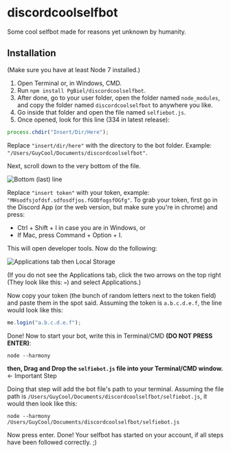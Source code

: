 # discordcoolselfbot
Some cool selfbot made for reasons yet unknown by humanity.

## Installation

(Make sure you have at least Node 7 installed.)

1. Open Terminal or, in Windows, CMD.
2. Run `npm install PgBiel/discordcoolselfbot`.
3. After done, go to your user folder, open the folder named `node_modules`, and copy the folder named `discordcoolselfbot` to anywhere you like.
4. Go inside that folder and open the file named `selfiebot.js`.
5. Once opened, look for this line (334 in latest release): 

```js
process.chdir("Insert/Dir/Here");
```

Replace `"insert/dir/here"` with the directory to the bot folder. Example: `"/Users/GuyCool/Documents/discordcoolselfbot"`.

Next, scroll down to the very bottom of the file.

![Bottom (last) line](http://i.imgur.com/YOB5zKb.png)

Replace `"insert token"` with your token, example: `"MHsodfsjofdsf.sdfosdfjos.fGODfogsfOGfg"`. To grab your token, first go in the Discord App (or the web version, but make sure you're in chrome) and press:
* Ctrl + Shift + I in case you are in Windows, or
* If Mac, press Command + Option + I.

This will open developer tools.
Now do the following:

![Applications tab then Local Storage](http://i.imgur.com/v6axzdA.png)

(If you do not see the Applications tab, click the two arrows on the top right (They look like this: `»`) and select Applications.)

Now copy your token (the bunch of random letters next to the token field) and paste them in the spot said.
Assuming the token is `a.b.c.d.e.f`, the line would look like this:
```js
me.login("a.b.c.d.e.f");
```

Done! Now to start your bot, write this in Terminal/CMD **(DO NOT PRESS ENTER)**:
```
node --harmony
```
**then, Drag and Drop the `selfiebot.js` file into your Terminal/CMD window.** <- Important Step

Doing that step will add the bot file's path to your terminal. Assuming the file path is `/Users/GuyCool/Documents/discordcoolselfbot/selfiebot.js`, it would then look like this:
```
node --harmony /Users/GuyCool/Documents/discordcoolselfbot/selfiebot.js 
```
Now press enter. Done! Your selfbot has started on your account, if all steps have been followed correctly. ;)
